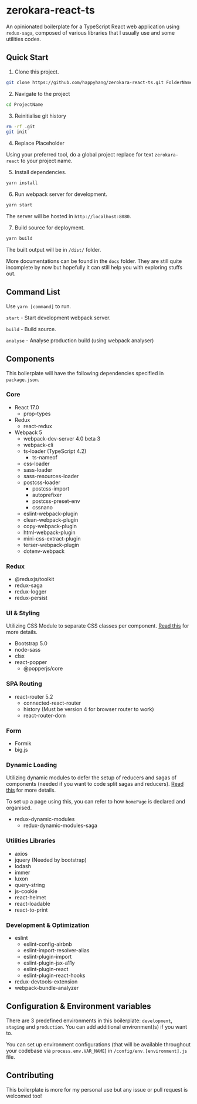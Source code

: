 # zerokara-react-ts

An opinionated boilerplate for a TypeScript React web application using `redux-saga`, composed of various libraries that I usually use and some utilities codes.

## Quick Start

1. Clone this project.

``` bash
git clone https://github.com/happyhang/zerokara-react-ts.git FolderNameToCloneTo
```

2. Navigate to the project

``` bash
cd ProjectName
```

3. Reinitialise git history

``` bash
rm -rf .git
git init
```

4. Replace Placeholder

Using your preferred tool, do a global project replace for text `zerokara-react` to your project name.

5. Install dependencies.

``` bash
yarn install
```

6. Run webpack server for development.

``` bash
yarn start
```

The server will be hosted in `http://localhost:8080`.

7. Build source for deployment.

``` bash
yarn build
```

The built output will be in `/dist/` folder.

More documentations can be found in the `docs` folder. They are still quite incomplete by now but hopefully it can still help you with exploring stuffs out.

## Command List

Use `yarn [command]` to run.

`start` - Start development webpack server.

`build` - Build source.

`analyse` - Analyse production build (using webpack analyser)

## Components

This boilerplate will have the following dependencies specified in `package.json`.

### Core

- React 17.0
  - prop-types
- Redux
  - react-redux
- Webpack 5
  - webpack-dev-server 4.0 beta 3
  - webpack-cli
  - ts-loader (TypeScript 4.2)
    - ts-nameof
  - css-loader
  - sass-loader
  - sass-resources-loader
  - postcss-loader
    - postcss-import
    - autoprefixer
    - postcss-preset-env
    - cssnano
  - eslint-webpack-plugin
  - clean-webpack-plugin
  - copy-webpack-plugin
  - html-webpack-plugin
  - mini-css-extract-plugin
  - terser-webpack-plugin
  - dotenv-webpack

### Redux

- @reduxjs/toolkit
- redux-saga
- redux-logger
- redux-persist

### UI & Styling

Utilizing CSS Module to separate CSS classes per component. [Read this](https://github.com/gajus/babel-plugin-react-css-modules) for more details.

- Bootstrap 5.0
- node-sass
- clsx
- react-popper
  - @popperjs/core

### SPA Routing

- react-router 5.2
  - connected-react-router
  - history (Must be version 4 for browser router to work)
  - react-router-dom

### Form

- Formik
- big.js

### Dynamic Loading

Utilizing dynamic modules to defer the setup of reducers and sagas of components (needed if you want to code split sagas and reducers). [Read this](https://github.com/microsoft/redux-dynamic-modules) for more details.

To set up a page using this, you can refer to how `homePage` is declared and organised.

- redux-dynamic-modules
  - redux-dynamic-modules-saga

### Utilities Libraries

- axios
- jquery (Needed by bootstrap)
- lodash
- immer
- luxon
- query-string
- js-cookie
- react-helmet
- react-loadable
- react-to-print

### Development & Optimization

- eslint
  - eslint-config-airbnb
  - eslint-import-resolver-alias
  - eslint-plugin-import
  - eslint-plugin-jsx-a11y
  - eslint-plugin-react
  - eslint-plugin-react-hooks
- redux-devtools-extension
- webpack-bundle-analyzer

## Configuration & Environment variables

There are 3 predefined environments in this boilerplate: `development`, `staging` and `production`. You can add additional environment(s) if you want to.

You can set up environment configurations (that will be available throughout your codebase via `process.env.VAR_NAME`) in `/config/env.[environment].js` file.

## Contributing

This boilerplate is more for my personal use but any issue or pull request is welcomed too!
